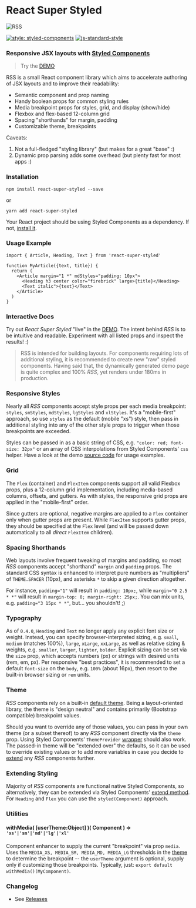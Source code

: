 
React Super Styled
==================

![RSS](banner.jpg)

[![style: styled-components](https://img.shields.io/badge/style-%F0%9F%92%85%20styled--components-orange.svg?colorB=daa357&colorA=db748e)](https://github.com/styled-components/styled-components)
[![js-standard-style](https://img.shields.io/badge/styled_with-prettier-ff69b4.svg)](http://https://prettier.io/)


### Responsive JSX layouts with [Styled Components](https://www.styled-components.com/)

> Try the [DEMO](https://moarwick.github.io/react-super-styled/)

RSS is a small React component library which aims to accelerate authoring of JSX layouts and to improve their readability:

* Semantic component and prop naming
* Handy boolean props for common styling rules
* Media breakpoint props for styles, grid, and display (show/hide)
* Flexbox and flex-based 12-column grid
* Spacing "shorthands" for margin, padding
* Customizable theme, breakpoints

Caveats:
1) Not a full-fledged "styling library" (but makes for a great "base" :)
2) Dynamic prop parsing adds some overhead (but plenty fast for most apps :)


### Installation
```
npm install react-super-styled --save
```
or
```
yarn add react-super-styled
```

Your React project should be using Styled Components as a dependency. If not, [install it](https://www.styled-components.com/docs/basics#installation).


### Usage Example
```
import { Article, Heading, Text } from 'react-super-styled'

function MyArticle({text, title}) {
  return (
    <Article margin="1 *" mdStyles="padding: 10px">
      <Heading h3 center color="firebrick" large>{title}</Heading>
      <Text italic">{text}</Text>
    </Article>
  )
}
```

### Interactive Docs
Try out *React Super Styled* "live" in the [DEMO](https://moarwick.github.io/react-super-styled/). The intent behind *RSS* is to be intuitive and readable. Experiment with all listed props and inspect the results! :)

> RSS is intended for building layouts. For components requiring lots of additional styling, it is recommended to create new "raw" styled components. Having said that, the dynamically generated demo page is quite complex and 100% *RSS*, yet renders under 180ms in production.


### Responsive Styles
Nearly all *RSS* components accept style props per each media breakpoint: `styles`, `smStyles`, `mdStyles`, `lgStyles` and `xlStyles`. It's a "mobile-first" approach, so use `styles` as the default (mobile "xs") style, then pass in additional styling into any of the other style props to trigger when those breakpoints are exceeded.

Styles can be passed in as a basic string of CSS, e.g. `"color: red; font-size: 32px"` or an array of CSS interpolations from Styled Components' `css` helper. Have a look at the demo [source code](https://github.com/moarwick/react-super-styled/blob/master/src/ComponentDemo.js) for usage examples.


### Grid
The `Flex` (container) and `FlexItem` components support all valid Flexbox props, plus a 12-column grid implementation, including media-based columns, offsets, and gutters. As with styles, the responsive grid props are applied in the "mobile-first" order.

Since gutters are optional, negative margins are applied to a `Flex` container only when gutter props are present. While `FlexItem` supports gutter props, they should be specified at the `Flex` level (and will be passed down automatically to all *direct* `FlexItem` children).


### Spacing Shorthands
Web layouts involve frequent tweaking of margins and padding, so most *RSS* components accept "shorthand" `margin` and `padding` props. The standard CSS syntax is enhanced to interpret pure numbers as "multipliers" of `THEME.SPACER` (10px), and asterisks `*` to skip a given direction altogether.

For instance, `padding="1"` will result in `padding: 10px;`, while `margin="0 2.5 * *"` will result in `margin-top: 0; margin-right: 25px;`. You can mix units, e.g. `padding="3 15px * *"`, but... you shouldn't! ;)


### Typography
As of `0.4.0`, `Heading` and `Text` no longer apply any explicit font size or weight. Instead, you can specify browser-interpreted sizing, e.g. `small`, `medium` (matches 100%), `large`, `xLarge`, `xxLarge`, as well as relative sizing & weights, e.g. `smaller`, `larger`, `lighter`, `bolder`. Explicit sizing can be set via the `size` prop, which accepts numbers (px) or strings with desired units (rem, em, px). Per responsive "best practices", it is recommended to set a default `font-size` on the `body`, e.g. `100%` (about 16px), then resort to the built-in browser sizing or `rem` units.


### Theme
*RSS* components rely on a built-in [default theme](https://github.com/moarwick/react-super-styled/blob/master/src/lib/THEME.js). Being a layout-oriented library, the theme is "design neutral" and contains primarily (Bootstrap compatible) breakpoint values.

Should you want to override any of those values, you can pass in your own theme (or a subset thereof) to any *RSS* component directly via the `theme` prop. Using Styled Components' `ThemeProvider` [wrapper](https://www.styled-components.com/docs/advanced#theming) should also work. The passed-in theme will be "extended over" the defaults, so it can be used to override existing values or to add more variables in case you decide to [extend](#extending-styling) any *RSS* components further.


### Extending Styling
Majority of *RSS* components are functional native Styled Components, so alternatively, they can be extended via Styled Components' [extend method](https://www.styled-components.com/docs/basics#extending-styles). For `Heading` and `Flex` you can use the `styled(Component)` approach.


### Utilities

#### withMedia( [userTheme:Object] )( Component ) ⇒ <code>'xs'|'sm'|'md'|'lg'|'xl'</code>
Component enhancer to supply the current "breakpoint" via prop `media`. Uses the `MEDIA_XS, MEDIA_SM, MEDIA_MD, MEDIA_LG` thresholds in the [theme](https://github.com/moarwick/react-super-styled/blob/master/src/lib/THEME.js) to determine the breakpoint -- the `userTheme` argument is optional, supply only if customizing those breakpoints. Typically, just: `export default withMedia()(MyComponent)`.


### Changelog
* See [Releases](https://github.com/moarwick/react-super-styled/releases)
